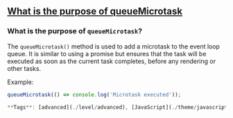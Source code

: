 ## [What is the purpose of queueMicrotask](#what-is-the-purpose-of-queuemicrotask)

### What is the purpose of `queueMicrotask`?

The `queueMicrotask()` method is used to add a microtask to the event loop queue. It is similar to using a promise but ensures that the task will be executed as soon as the current task completes, before any rendering or other tasks.

Example:

```javascript
queueMicrotask(() => console.log('Microtask executed'));

**Tags**: [advanced](./level/advanced), [JavaScript](./theme/javascript), [Event Loop](./theme/event_loop)


